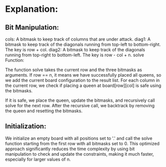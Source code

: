 # Explanation:

## Bit Manipulation:
cols: A bitmask to keep track of columns that are under attack.
diag1: A bitmask to keep track of the diagonals running from top-left to bottom-right. The key is row + col.
diag2: A bitmask to keep track of the diagonals running from top-right to bottom-left. The key is row - col + n.
solve Function:

The function solve takes the current row and the three bitmasks as arguments.
If row == n, it means we have successfully placed all queens, so we add the current board configuration to the result list.
For each column in the current row, we check if placing a queen at board[row][col] is safe using the bitmasks.

If it is safe, we place the queen, update the bitmasks, and recursively call solve for the next row.
After the recursive call, we backtrack by removing the queen and resetting the bitmasks.

## Initialization:

We initialize an empty board with all positions set to '.' and call the solve function starting from the first row with all bitmasks set to 0.
This optimized approach significantly reduces the time complexity by using bit manipulation to check and update the constraints, making it much faster, especially for larger values of n.
